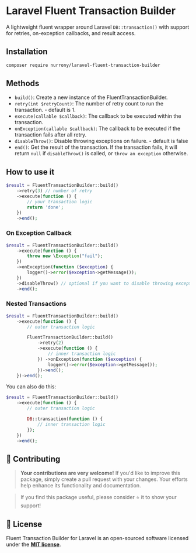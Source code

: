 # Laravel Fluent Transaction Builder

A lightweight fluent wrapper around Laravel `DB::transaction()` with support for retries, on-exception callbacks, and result access.

## Installation

```bash
composer require nurrony/laravel-fluent-transaction-builder
```

## Methods
- `build()`: Create a new instance of the FluentTransactionBuilder.
- `retry(int $retryCount)`: The number of retry count to run the transaction. - default is 1.
- `execute(callable $callback)`: The callback to be executed within the transaction.
- `onException(callable $callback)`: The callback to be executed if the transaction fails after all retry.
- `disableThrow()`: Disable throwing exceptions on failure. - default is false
- `end()`: Get the result of the transaction. If the transaction fails, it will return `null` if `disableThrow()` is called, or `throw an exception` otherwise.

## How to use it

```php
$result = FluentTransactionBuilder::build()
    ->retry(3) // number of retry
    ->execute(function () {
        // your transaction logic
        return 'done';
    })
    ->end();
```

### On Exception Callback

```php
$result = FluentTransactionBuilder::build()
    ->execute(function () {
        throw new \Exception("fail");
    })
    ->onException(function ($exception) {
        logger()->error($exception->getMessage());
    })
    ->disableThrow() // optional if you want to disable throwing exceptions since you already have onException callback
    ->end();
```

### Nested Transactions

```php
$result = FluentTransactionBuilder::build()
    ->execute(function () {
        // outer transaction logic

        FluentTransactionBuilder::build()
            ->retry(2)
            ->execute(function () {
                // inner transaction logic
            }) ->onException(function ($exception) {
                logger()->error($exception->getMessage());
            })->end();
    })->end();
```

You can also do this:

```php
$result = FluentTransactionBuilder::build()
    ->execute(function () {
        // outer transaction logic

        DB::transaction(function () {
            // inner transaction logic
        });
    })
    ->end();
```

## 🫵 Contributing

> **Your contributions are very welcome!** If you'd like to improve this package, simply create a pull request with your changes. Your efforts help enhance its functionality and documentation.

> If you find this package useful, please consider ⭐ it to show your support!

## 📜 License
Fluent Transaction Builder for Laravel is an open-sourced software licensed under the **[MIT license](LICENSE)**.
